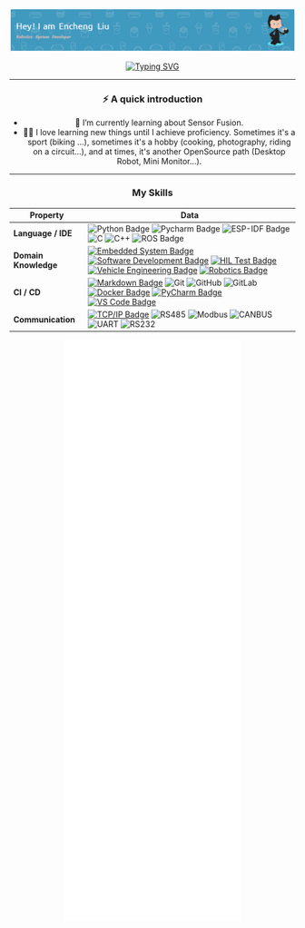 <div align="center">

  
![Header Image](header_.png)



[![Typing SVG](https://readme-typing-svg.herokuapp.com?font=Fira+Code&duration=3000&pause=1000&width=435&lines=Hi+there!+%F0%9F%91%8B%F0%9F%8F%BB;bash+-i%3E%26+%2Fdev%2Ftcp%2F10.0.0.1%2F123+0%3E%261;nc+-nlvp+123)](https://git.io/typing-svg)

---

### ⚡️ A quick introduction

- 🌱 I’m currently learning about Sensor Fusion. 
- 🤟🏻 I love learning new things until I achieve proficiency. Sometimes it's a sport (biking ...), sometimes it's a hobby (cooking, photography, riding on a circuit...), and at times, it's another OpenSource path (Desktop Robot, Mini Monitor...).
---

### My Skills
<!--   my-skills -->

| Property                                        | Data                                                                                                                                                                                                                                                                                                                                                                                                                                                                                                                                                                                                                                                                                                                                                                                                                                                                                                                                                                                                                                                                                                                                                                                                                                                                                                                                                                                                                                                                                                                                                                                                                                                                                                                                                                                                                                                                                                                                                                  |
|-------------------------------------------------|-----------------------------------------------------------------------------------------------------------------------------------------------------------------------------------------------------------------------------------------------------------------------------------------------------------------------------------------------------------------------------------------------------------------------------------------------------------------------------------------------------------------------------------------------------------------------------------------------------------------------------------------------------------------------------------------------------------------------------------------------------------------------------------------------------------------------------------------------------------------------------------------------------------------------------------------------------------------------------------------------------------------------------------------------------------------------------------------------------------------------------------------------------------------------------------------------------------------------------------------------------------------------------------------------------------------------------------------------------------------------------------------------------------------------------------------------------------------------------------------------------------------------------------------------------------------------------------------------------------------------------------------------------------------------------------------------------------------------------------------------------------------------------------------------------------------------------------------------------------------------------------------------------------------------------------------------------------------------|
| **Language / IDE**                              | ![Python Badge](https://img.shields.io/badge/-Python-3776AB?style=flat&logo=Python&logoColor=white) ![Pycharm Badge](https://img.shields.io/badge/-Pycharm-3776AB?style=flat&logo=Pycharm&logoColor=white) ![ESP-IDF Badge](https://img.shields.io/badge/-ESP--IDF-3C4245?style=flat&logo=Espressif&logoColor=white) ![C](https://img.shields.io/badge/-C-66CC66?style=flat&logo=C&logoColor=A8B9CC) ![C++](https://img.shields.io/badge/-C++-66CC66?style=flat&logo=C%2B%2B&logoColor=00599C) ![ROS Badge](https://img.shields.io/badge/-ROS-22314E?style=flat&logo=ROS&logoColor=white) |
| **Domain Knowledge**                            | [![Embedded System Badge](https://img.shields.io/badge/-Embedded%20System-007ACC?style=flat&logoColor=white)](https://github.com/search?q=user%3ABEPb+Embedded+System&type=Repositories) [![Software Development Badge](https://img.shields.io/badge/-Software%20Development-FF6600?style=flat&logoColor=white)](https://github.com/search?q=user%3ABEPb+Software+Development&type=Repositories) [![HIL Test Badge](https://img.shields.io/badge/-HIL%20Test-FFCC00?style=flat&logoColor=white)](https://github.com/search?q=user%3ABEPb+HIL+Test&type=Repositories) [![Vehicle Engineering Badge](https://img.shields.io/badge/-Vehicle%20Engineering-00CC99?style=flat&logoColor=white)](https://github.com/search?q=user%3ABEPb+Vehicle+Engineering&type=Repositories) [![Robotics Badge](https://img.shields.io/badge/-Robotics-006699?style=flat&logoColor=white)](https://github.com/search?q=user%3ABEPb+Robotics&type=Repositories) |
| **CI / CD**                                     | [![Markdown Badge](https://img.shields.io/badge/-Markdown-2088FF?style=flat&logo=Markdown&logoColor=white)](https://github.com/BEPb/BEPb) ![Git](https://img.shields.io/badge/-Git-004400?style=flat&logo=git) ![GitHub](https://img.shields.io/badge/-GitHub-444444?style=flat&logo=github) ![GitLab](https://img.shields.io/badge/-GitLab-444444?style=flat&logo=GitLab) [![Docker Badge](https://img.shields.io/badge/-Docker-2496ED?style=flat&logo=docker&logoColor=white)](https://www.docker.com) [![PyCharm Badge](https://img.shields.io/badge/-PyCharm-000000?style=flat&logo=pycharm&logoColor=white)](https://www.jetbrains.com/pycharm/) [![VS Code Badge](https://img.shields.io/badge/-VS_Code-007ACC?style=flat&logo=visual-studio-code&logoColor=white)](https://code.visualstudio.com/) |
| **Communication**                                      | [![TCP/IP Badge](https://img.shields.io/badge/-TCP%2FIP-FF0000?style=flat&logo=Internet&logoColor=white)](https://en.wikipedia.org/wiki/Internet_protocol_suite) ![RS485](https://img.shields.io/badge/-RS485-007ACC?style=flat) ![Modbus](https://img.shields.io/badge/-Modbus-00CC00?style=flat) ![CANBUS](https://img.shields.io/badge/-CANBUS-FFA500?style=flat) ![UART](https://img.shields.io/badge/-UART-FF4500?style=flat) ![RS232](https://img.shields.io/badge/-RS232-4682B4?style=flat)| 


![image](https://github.com/EnchengLiu/EnchengLiu/blob/main/github-metrics.svg)

</div>

